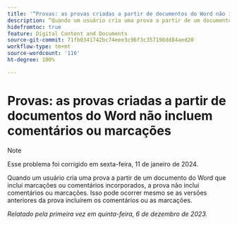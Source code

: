 ```yaml
---
title: '“Provas: as provas criadas a partir de documentos do Word não incluem comentários ou marcações”'
description: “Quando um usuário cria uma prova a partir de um documento do Word que inclui marcações ou comentários incorporados, a prova não inclui os comentários ou marcações. Isso pode ocorrer mesmo se as versões anteriores da prova incluírem os comentários ou as marcações.”
hidefromtoc: true
feature: Digital Content and Documents
source-git-commit: 71fb0341742bc74eee3c96f3c357198dd84aed20
workflow-type: tm+mt
source-wordcount: '116'
ht-degree: 100%

---
```



# Provas: as provas criadas a partir de documentos do Word não incluem comentários ou marcações

>[!NOTE]
>
>Esse problema foi corrigido em sexta-feira, 11 de janeiro de 2024.

<!--WF and EFP TOCs-->

Quando um usuário cria uma prova a partir de um documento do Word que inclui marcações ou comentários incorporados, a prova não inclui comentários ou marcações. Isso pode ocorrer mesmo se as versões anteriores da prova incluírem os comentários ou as marcações.

_Relatado pela primeira vez em quinta-feira, 6 de dezembro de 2023._
